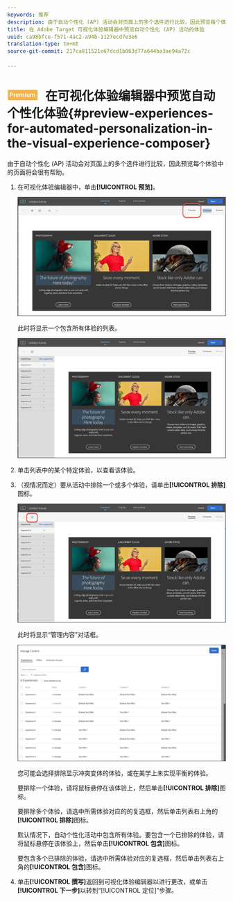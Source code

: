 ```yaml
---
keywords: 推荐
description: 由于自动个性化 (AP) 活动会对页面上的多个选件进行比较，因此预览每个体验中的页面将会很有帮助。
title: 在 Adobe Target 可视化体验编辑器中预览自动个性化 (AP) 活动的体验
uuid: ca98bfce-f571-4ac2-a94b-1127ecd7e3e6
translation-type: tm+mt
source-git-commit: 217ca811521e67dcd1b063d77a644ba3ae94a72c

---
```



# ![PREMIUM](/help/assets/premium.png) 在可视化体验编辑器中预览自动个性化体验{#preview-experiences-for-automated-personalization-in-the-visual-experience-composer}

由于自动个性化 (AP) 活动会对页面上的多个选件进行比较，因此预览每个体验中的页面将会很有帮助。

1. 在可视化体验编辑器中，单击&#x200B;**[!UICONTROL 预览]**。

   ![“预览”图标](/help/c-activities/t-automated-personalization/assets/preview.png)

   此时将显示一个包含所有体验的列表。

   ![预览体验](/help/c-activities/t-automated-personalization/assets/ap_preview-new.png)

1. 单击列表中的某个特定体验，以查看该体验。

1. （视情况而定）要从活动中排除一个或多个体验，请单击&#x200B;**[!UICONTROL 排除]**&#x200B;图标。

   ![“排除”图标](/help/c-activities/t-automated-personalization/assets/ap_exclude-new.png)

   此时将显示“管理内容”对话框。

   ![“管理内容”对话框](/help/c-activities/t-automated-personalization/assets/preview-exclude.png)

   您可能会选择排除显示冲突变体的体验，或在美学上未实现平衡的体验。

   要排除一个体验，请将鼠标悬停在该体验上，然后单击&#x200B;**[!UICONTROL 排除]**&#x200B;图标。

   要排除多个体验，请选中所需体验对应的的复选框，然后单击列表右上角的&#x200B;**[!UICONTROL 排除]**&#x200B;图标。

   默认情况下，自动个性化活动中包含所有体验。要包含一个已排除的体验，请将鼠标悬停在该体验上，然后单击&#x200B;**[!UICONTROL 包含]**&#x200B;图标。

   要包含多个已排除的体验，请选中所需体验对应的复选框，然后单击列表右上角的&#x200B;**[!UICONTROL 包含]**&#x200B;图标。

1. 单击&#x200B;**[!UICONTROL 撰写]**&#x200B;返回到可视化体验编辑器以进行更改，或单击&#x200B;**[!UICONTROL 下一步]**&#x200B;以转到“[!UICONTROL 定位]”步骤。
